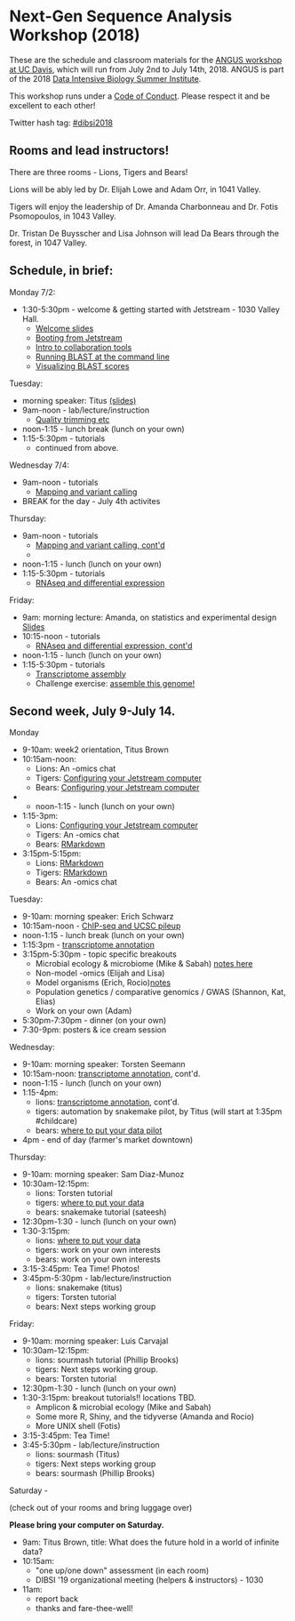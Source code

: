 # Next-Gen Sequence Analysis Workshop (2018)

These are the schedule and classroom materials for the
[ANGUS workshop at UC Davis](http://ivory.idyll.org/dibsi/ANGUS.html),
which will run from July 2nd to July 14th, 2018.  ANGUS is part of the
2018
[Data Intensive Biology Summer Institute](http://ivory.idyll.org/dibsi/).

This workshop runs under a [Code of Conduct](code-of-conduct.html). Please
respect it and be excellent to each other!

Twitter hash tag: [#dibsi2018](https://twitter.com/search?f=tweets&q=%23dibsi2018&src=typd)

## Rooms and lead instructors!

There are three rooms - Lions, Tigers and Bears!

Lions will be ably led by Dr. Elijah Lowe and Adam Orr, in 1041 Valley.

Tigers will enjoy the leadership of Dr. Amanda Charbonneau and Dr. Fotis Psomopoulos, in 1043 Valley.

Dr. Tristan De Buysscher and Lisa Johnson will lead Da Bears through the forest, in 1047 Valley.

## Schedule, in brief:

Monday 7/2:
* 1:30-5:30pm - welcome & getting started with Jetstream - 1030 Valley Hall.
	* [Welcome slides](https://docs.google.com/presentation/d/1bAfTYNigeYXC1EWrjpAEaFc9zWd_JxXlk9DJ99MXo7g/edit#slide=id.g3cc5aa73e1_0_81)
	* [Booting from Jetstream](https://angus.readthedocs.io/en/2018/jetstream/boot.html)
	* [Intro to collaboration tools](https://angus.readthedocs.io/en/2018/online-tools.html)
	* [Running BLAST at the command line](https://angus.readthedocs.io/en/2018/running-command-line-blast.html)
	* [Visualizing BLAST scores](https://angus.readthedocs.io/en/2018/visualizing-blast-scores-with-RStudio.html)

Tuesday:
* morning speaker: Titus [(slides)](https://osf.io/cp8tw/)
* 9am-noon - lab/lecture/instruction
	* [Quality trimming etc](https://angus.readthedocs.io/en/2018/quality-and-trimming.html)
* noon-1:15 - lunch break (lunch on your own)
* 1:15-5:30pm - tutorials
	* continued from above.

Wednesday 7/4:
* 9am-noon - tutorials
	* [Mapping and variant calling](https://angus.readthedocs.io/en/2018/mapping-variant-calling.html)
* BREAK for the day - July 4th activites

Thursday:
* 9am-noon - tutorials
	* [Mapping and variant calling, cont'd](https://angus.readthedocs.io/en/2018/mapping-variant-calling.html)
	*
* noon-1:15 - lunch (lunch on your own)
* 1:15-5:30pm - tutorials
	* [RNAseq and differential expression](https://angus.readthedocs.io/en/2018/rna-seq.html)

Friday:
* 9am: morning lecture: Amanda, on statistics and experimental design [Slides](https://github.com/ngs-docs/angus/blob/2018/StatsNstuff.pdf)
* 10:15-noon - tutorials
	* [RNAseq and differential expression, cont'd](https://angus.readthedocs.io/en/2018/rna-seq.html)
* noon-1:15 - lunch (lunch on your own)
* 1:15-5:30pm - tutorials
	* [Transcriptome assembly](https://angus.readthedocs.io/en/2018/transcriptome-assembly.html)
    * Challenge exercise: [assemble this genome!](genome-assembly.html)


## Second week, July 9-July 14.

Monday
* 9-10am: week2 orientation, Titus Brown
* 10:15am-noon:
	* Lions: An -omics chat
	* Tigers: [Configuring your Jetstream computer](jetstream-bioconda-config.html)
	* Bears: [Configuring your Jetstream computer](jetstream-bioconda-config.html)
* * noon-1:15 - lunch (lunch on your own)
* 1:15-3pm:
	* Lions: [Configuring your Jetstream computer](jetstream-bioconda-config.html)
	* Tigers: An -omics chat
	* Bears: [RMarkdown](rmarkdown_rnaseq.html)
* 3:15pm-5:15pm:
	* Lions: [RMarkdown](rmarkdown_rnaseq.html)
	* Tigers: [RMarkdown](rmarkdown_rnaseq.html)
	* Bears: An -omics chat

Tuesday:
* 9-10am: morning speaker: Erich Schwarz
* 10:15am-noon -  [ChIP-seq and UCSC pileup](chip-seq.html)
* noon-1:15 - lunch break (lunch on your own)
* 1:15:3pm - [transcriptome annotation](dammit_annotation.html)
* 3:15pm-5:30pm - topic specific breakouts
  * Microbial ecology & microbiome (Mike & Sabah) [notes here](https://hackmd.io/bXyY0ttZSGaIFcnvwdKEVw?view)
  * Non-model -omics (Elijah and Lisa)
  * Model organisms (Erich, Rocio)[notes](https://hackmd.io/Xca7-YOVQ9iwvpuW2zBp5g)
  * Population genetics / comparative genomics / GWAS (Shannon, Kat, Elias)
  * Work on your own (Adam)
* 5:30pm-7:30pm - dinner (on your own)
* 7:30-9pm: posters & ice cream session

Wednesday:
* 9-10am: morning speaker: Torsten Seemann
* 10:15am-noon: [transcriptome annotation](dammit_annotation.html), cont'd.
* noon-1:15 - lunch (lunch on your own)
* 1:15-4pm:
  * lions: [transcriptome annotation](dammit_annotation.html), cont'd.
  * tigers: automation by snakemake pilot, by Titus (will start at 1:35pm #childcare)
  * bears: [where to put your data pilot](where_to_put_data.html)
* 4pm - end of day (farmer's market downtown)

Thursday:
* 9-10am: morning speaker: Sam Diaz-Munoz
* 10:30am-12:15pm:
  * lions: Torsten tutorial
  * tigers: [where to put your data](where_to_put_data.html)
  * bears: snakemake tutorial (sateesh)
* 12:30pm-1:30 - lunch (lunch on your own)
* 1:30-3:15pm:
  * lions: [where to put your data](where_to_put_data.html)
  * tigers: work on your own interests
  * bears: work on your own interests
* 3:15-3:45pm: Tea Time! Photos!
* 3:45pm-5:30pm - lab/lecture/instruction
  * lions: snakemake (titus)
  * tigers: Torsten tutorial
  * bears: Next steps working group

Friday:
* 9-10am: morning speaker: Luis Carvajal
* 10:30am-12:15pm:
  * lions: sourmash tutorial (Phillip Brooks)
  * tigers: Next steps working group.
  * bears: Torsten tutorial
* 12:30pm-1:30 - lunch (lunch on your own)
* 1:30-3:15pm: breakout tutorials!! locations TBD.
  * Amplicon & microbial ecology (Mike and Sabah)
  * Some more R, Shiny, and the tidyverse (Amanda and Rocio)
  * More UNIX shell (Fotis)
* 3:15-3:45pm: Tea Time!
* 3:45-5:30pm - lab/lecture/instruction
  * lions: sourmash (Titus)
  * tigers: Next steps working group
  * bears: sourmash (Phillip Brooks)

Saturday -

(check out of your rooms and bring luggage over)

**Please bring your computer on Saturday.**

* 9am: Titus Brown, title: What does the future hold in a world of infinite data?
* 10:15am:
  * "one up/one down" assessment (in each room)
  * DIBSI '19 organizational meeting (helpers & instructors) - 1030
* 11am:
  * report back
  * thanks and fare-thee-well!

<!-- ## The main workshop materials
=======
## The main workshop materials - Week #1

### Monday, Day 1, and Tuesday, Day 2: Introduction

Monday 1:30pm - [welcome slides](https://docs.google.com/presentation/d/1bAfTYNigeYXC1EWrjpAEaFc9zWd_JxXlk9DJ99MXo7g/edit#slide=id.g3cc5aa73e1_0_81)

Day 1 & 2 notes on hackmd: [ [Lions](https://hackmd.io/_Uz8eppqQ1q5SxdSK8YbYQ) / [Tigers](https://hackmd.io/_PoKiVLERKaLuvypcBsa2A) / [Bears](https://hackmd.io/OSRXcLuNRQaz-OtQTFPKhg) ]

Assessment. (Please fill out pre-assessment survey.)

[Booting a cloud computer from Jetstream!](jetstream/boot.html)

While your Jetstream computer is
booting... [Intro to collaboration tools](online-tools.html)

**Tuesday 9am: talk by Titus in 1030 Valley Hall. [(slides)](https://osf.io/cp8tw/)**

Tuesday, remainder of the day:

[Running BLAST at the command line](running-command-line-blast.html)

[Visualizing BLAST scores with RStudio](visualizing-blast-scores-with-RStudio.html)

[Short-read quality trimming](quality-and-trimming.html)

### Wednesday, Day 3 (July 4th)

We will start **in our classrooms** at 9am.

[Mapping and variant calling](mapping-variant-calling.html)

**End at noon, lunch on your own.**

### Thursday, Day 4 (July 5th)

**Start at 9am in Valley Hall, details TBD.**

[Mapping and variant calling](mapping-variant-calling.html)

[RNAseq differential expression](rna-seq.html)

### Thursday, Day 5 (July 6th)

**Start at 9am in Valley Hall, details TBD.**

[Transcriptome assembly](transcriptome-assembly.html)

-->
